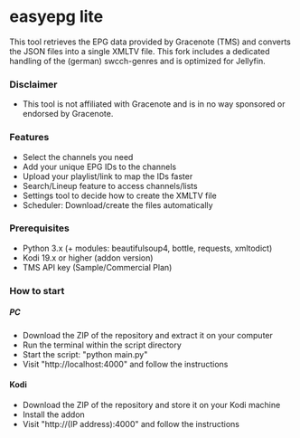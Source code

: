 # easyepg lite

This tool retrieves the EPG data provided by Gracenote (TMS) and converts the JSON files into a single XMLTV file.
This fork includes a dedicated handling of the (german) swcch-genres and is optimized for Jellyfin.

### Disclaimer

* This tool is not affiliated with Gracenote and is in no way sponsored or endorsed by Gracenote.

### Features

* Select the channels you need
* Add your unique EPG IDs to the channels
* Upload your playlist/link to map the IDs faster
* Search/Lineup feature to access channels/lists
* Settings tool to decide how to create the XMLTV file
* Scheduler: Download/create the files automatically

### Prerequisites

* Python 3.x (+ modules: beautifulsoup4, bottle, requests, xmltodict)
* Kodi 19.x or higher (addon version)
* TMS API key (Sample/Commercial Plan)

### How to start

##### PC

* Download the ZIP of the repository and extract it on your computer
* Run the terminal within the script directory
* Start the script: "python main.py"
* Visit "http://localhost:4000" and follow the instructions

#### Kodi

* Download the ZIP of the repository and store it on your Kodi machine
* Install the addon
* Visit "http://(IP address):4000" and follow the instructions
